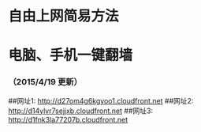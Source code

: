 # 自由上网简易方法
# 电脑、手机一键翻墙
### （2015/4/19 更新）

##网址1: http://d27om4g6kgyoo1.cloudfront.net
##网址2: http://d14ylvr7sejjxb.cloudfront.net
##网址3: http://d1fnk3la77207b.cloudfront.net
